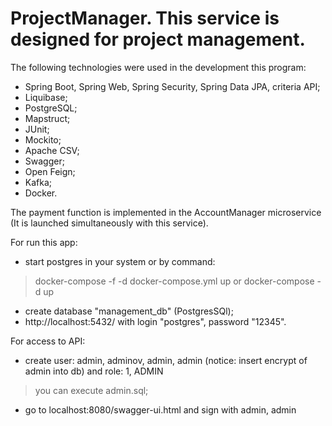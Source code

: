 # ProjectManager. This service is designed for project management.
The following technologies were used in the development this program:
- Spring Boot, Spring Web, Spring Security, Spring Data JPA, criteria API;
- Liquibase;
- PostgreSQL;
- Mapstruct;
- JUnit;
- Mockito;
- Apache CSV;
- Swagger;
- Open Feign;
- Kafka;
- Docker.

 The payment function is implemented in the AccountManager microservice (It is launched simultaneously with this service).

For run this app:
- start postgres in your system or by command:
>docker-compose -f -d docker-compose.yml up
> or
> docker-compose -d up

- create database "management_db" (PostgresSQl);
- http://localhost:5432/ with login "postgres", password "12345".

For access to API:
- create user: admin, adminov, admin, admin (notice: insert encrypt of admin into db)
and role: 1, ADMIN
> you can execute admin.sql;
- go to localhost:8080/swagger-ui.html and sign with admin, admin